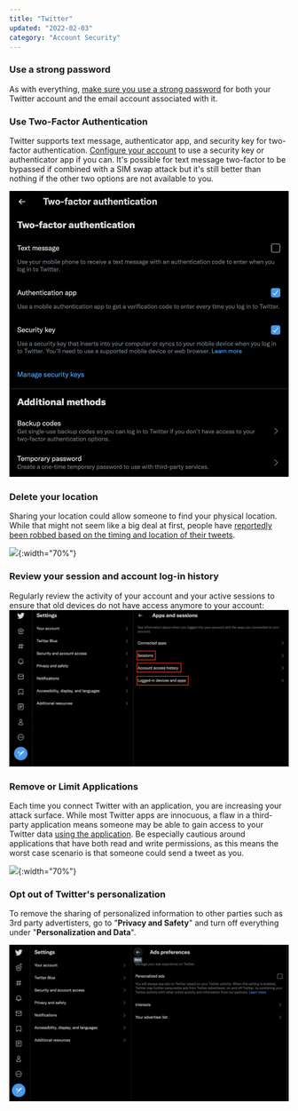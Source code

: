 ```yaml
---
title: "Twitter"
updated: "2022-02-03"
category: "Account Security"
---
```


### Use a strong password

As with everything, [make sure you use a strong password](/guides/passwords) for both your Twitter account and the email account associated with it.

### Use Two-Factor Authentication

Twitter supports text message, authenticator app, and security key for two-factor authentication. [Configure your account](https://twitter.com/settings/account/login_verification) to use a security key or authenticator app if you can. It's possible for text message two-factor to be bypassed if combined with a SIM swap attack but it's still better than nothing if the other two options are not available to you.

![](/assets/images/twitter-2fa.png)

### Delete your location

Sharing your location could allow someone to find your physical location. While that might not seem like a big deal at first, people have [reportedly been robbed based on the timing and location of their tweets](https://www.cnet.com/news/twitter-user-says-vacation-tweets-led-to-burglary/).

![](/assets/images/twitterlocationinfo.png){:width="70%"}

### Review your session and account log-in history

Regularly review the activity of your account and your active sessions to ensure that old devices do not have access anymore to your account:
![](/assets/images/twitter-access.png)


### Remove or Limit Applications

Each time you connect Twitter with an application, you are increasing your attack surface. While most Twitter apps are innocuous, a flaw in a third-party application means someone may be able to gain access to your Twitter data [using the application](https://techcrunch.com/2017/03/15/twitter-counter-hacked/). Be especially cautious around applications that have both read and write permissions, as this means the worst case scenario is that someone could send a tweet as you.

![](/assets/images/twitterapps.png){:width="70%"}

### Opt out of Twitter's personalization

To remove the sharing of personalized information to other parties such as 3rd party advertisters, go to "**Privacy and Safety**" and turn off everything under "**Personalization and Data**".

![](/assets/images/twitter-personalized-ads.png)
